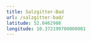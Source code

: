 ```yaml
---
title: Salzgitter-Bad
url: /salzgitter-bad/
latitude: 52.0462988
longitude: 10.372199700000001
---
```

